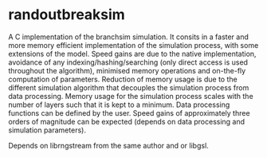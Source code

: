 # randoutbreaksim
A C implementation of the branchsim simulation. It consits in a faster and more memory efficient implementation of the simulation process, with some extensions of the model. Speed gains are due to the native implementation, avoidance of any indexing/hashing/searching (only direct access is used throughout the algorithm), minimised memory operations and on-the-fly computation of parameters. Reduction of memory usage is due to the different simulation algorithm that decouples the simulation process from data processing. Memory usage for the simulation process scales with the number of layers such that it is kept to a minimum. Data processing functions can be defined by the user. Speed gains of approximately three orders of magnitude can be expected (depends on data processing and simulation parameters).

Depends on librngstream from the same author and or libgsl.
